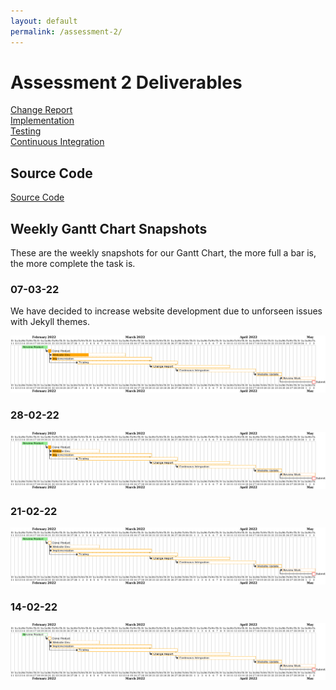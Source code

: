 ```yaml
---
layout: default
permalink: /assessment-2/
---
```


# Assessment 2 Deliverables

[Change Report](https://docs.google.com/document/d/1PAc10rQJX57gxoCuD0eZ9RFhamEbcAVvF12uyv0lOdI/edit?usp=sharing) <br />
[Implementation](https://docs.google.com/document/d/1l7HVIsho-L-jycXZzjZTyJEEJZphWaAleBIuMTKyy-c/edit?usp=sharing) <br />
[Testing](https://docs.google.com/document/d/14p1r_HZkSboNIkHY6SrWJnr87kKzKhqXc0rLkRQXc-c/edit?usp=sharing) <br />
[Continuous Integration](https://docs.google.com/document/d/1URBOpzM-_sJvHf0VjJiVFmzWCubWWfXAmavQols3ZT0/edit?usp=sharing)

## Source Code

[Source Code](https://github.com/ENG1-Team-29/Assessment-2)

## Weekly Gantt Chart Snapshots

These are the weekly snapshots for our Gantt Chart, the more full a bar is, the more complete the task is.

### 07-03-22

We have decided to increase website development due to unforseen issues with Jekyll themes.

![gantt chart for 07-03-22](/img/snapshots/07-03-22.png)

### 28-02-22

![gantt chart for 28-02-22](/img/snapshots/28-02-22.png)

### 21-02-22

![gantt chart for 21-02-22](/img/snapshots/21-02-22.png)

### 14-02-22

![gantt chart for 14-02-22](/img/snapshots/14-02-22.png)